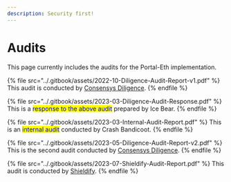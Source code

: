 ```yaml
---
description: Security first!
---
```


# Audits

This page currently includes the audits for the Portal-Eth implementation.

{% file src="../.gitbook/assets/2022-10-Diligence-Audit-Report-v1.pdf" %}
This audit is conducted by [Consensys Diligence](https://consensys.io/diligence/).
{% endfile %}

{% file src="../.gitbook/assets/2023-03-Diligence-Audit-Response.pdf" %}
This is a <mark style="color:blue;">response to the above audit</mark> prepared by Ice Bear.
{% endfile %}

{% file src="../.gitbook/assets/2023-03-Internal-Audit-Report.pdf" %}
This is an <mark style="color:blue;">internal audit</mark> conducted by Crash Bandicoot.
{% endfile %}

{% file src="../.gitbook/assets/2023-05-Diligence-Audit-Report-v2.pdf" %}
This is the second audit conducted by [Consensys Diligence](https://consensys.io/diligence/).
{% endfile %}

{% file src="../.gitbook/assets/2023-07-Shieldify-Audit-Report.pdf" %}
This audit is conducted by [Shieldify](https://shieldify.org).
{% endfile %}
